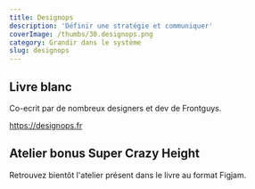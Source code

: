 ```yaml
---
title: Designops
description: 'Définir une stratégie et communiquer'
coverImage: /thumbs/30.designops.png
category: Grandir dans le système
slug: designops
---
```


## Livre blanc

Co-ecrit par de nombreux designers et dev de Frontguys.

https://designops.fr

## Atelier bonus Super Crazy Height

Retrouvez bientôt l'atelier présent dans le livre au format Figjam.

<!--Au format Figjam, publié sur Figma.com
 TODO update with published URL 
https://www.figma.com/file/g5ETarWVyP5XSen3laQ9rA/-->

<!--Aperçu

 TODO update with published URL 
<iframe class="figma-workshop" src="https://www.figma.com/embed?embed_host=share&url=https://www.figma.com/file/g5ETarWVyP5XSen3laQ9rA"></iframe>-->